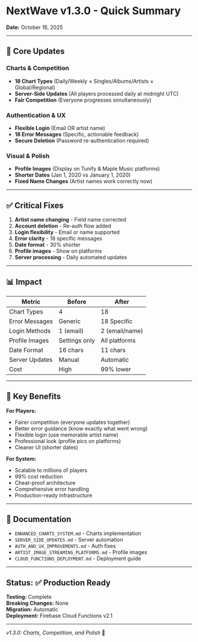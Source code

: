 # NextWave v1.3.0 - Quick Summary

**Date:** October 16, 2025

---

## 🎯 Core Updates

### Charts & Competition
- **18 Chart Types** (Daily/Weekly × Singles/Albums/Artists × Global/Regional)
- **Server-Side Updates** (All players processed daily at midnight UTC)
- **Fair Competition** (Everyone progresses simultaneously)

### Authentication & UX  
- **Flexible Login** (Email OR artist name)
- **18 Error Messages** (Specific, actionable feedback)
- **Secure Deletion** (Password re-authentication required)

### Visual & Polish
- **Profile Images** (Display on Tunify & Maple Music platforms)
- **Shorter Dates** (Jan 1, 2020 vs January 1, 2020)
- **Fixed Name Changes** (Artist names work correctly now)

---

## ✅ Critical Fixes

1. **Artist name changing** - Field name corrected
2. **Account deletion** - Re-auth flow added
3. **Login flexibility** - Email or name supported
4. **Error clarity** - 18 specific messages
5. **Date format** - 30% shorter
6. **Profile images** - Show on platforms
7. **Server processing** - Daily automated updates

---

## 📊 Impact

| Metric | Before | After |
|--------|--------|-------|
| Chart Types | 4 | 18 |
| Error Messages | Generic | 18 Specific |
| Login Methods | 1 (email) | 2 (email/name) |
| Profile Images | Settings only | All platforms |
| Date Format | 16 chars | 11 chars |
| Server Updates | Manual | Automatic |
| Cost | High | 99% lower |

---

## 🚀 Key Benefits

**For Players:**
- Fairer competition (everyone updates together)
- Better error guidance (know exactly what went wrong)
- Flexible login (use memorable artist name)
- Professional look (profile pics on platforms)
- Cleaner UI (shorter dates)

**For System:**
- Scalable to millions of players
- 99% cost reduction
- Cheat-proof architecture
- Comprehensive error handling
- Production-ready infrastructure

---

## 📁 Documentation

- `ENHANCED_CHARTS_SYSTEM.md` - Charts implementation
- `SERVER_SIDE_UPDATES.md` - Server automation
- `AUTH_AND_UX_IMPROVEMENTS.md` - Auth fixes
- `ARTIST_IMAGE_STREAMING_PLATFORMS.md` - Profile images
- `CLOUD_FUNCTIONS_DEPLOYMENT.md` - Deployment guide

---

## Status: ✅ Production Ready

**Testing:** Complete  
**Breaking Changes:** None  
**Migration:** Automatic  
**Deployment:** Firebase Cloud Functions v2.1

---

*v1.3.0: Charts, Competition, and Polish* 🎵
